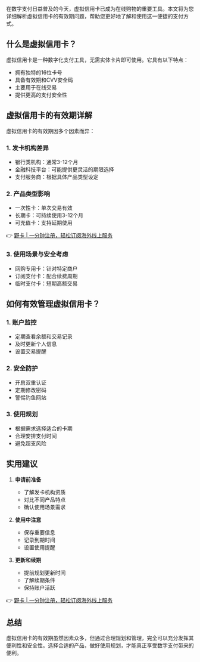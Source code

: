 在数字支付日益普及的今天，虚拟信用卡已成为在线购物的重要工具。本文将为您详细解析虚拟信用卡的有效期问题，帮助您更好地了解和使用这一便捷的支付方式。

## 什么是虚拟信用卡？

虚拟信用卡是一种数字化支付工具，无需实体卡片即可使用。它具有以下特点：
- 拥有独特的16位卡号
- 具备有效期和CVV安全码
- 主要用于在线交易
- 提供更高的支付安全性

## 虚拟信用卡的有效期详解

虚拟信用卡的有效期因多个因素而异：

### 1. 发卡机构差异
- 银行类机构：通常3-12个月
- 金融科技平台：可能提供更灵活的期限选择
- 支付服务商：根据具体产品类型设定

### 2. 产品类型影响
- 一次性卡：单次交易有效
- 长期卡：可持续使用3-12个月
- 可充值卡：支持延期使用

👉 [野卡 | 一分钟注册，轻松订阅海外线上服务](https://bit.ly/bewildcard)

### 3. 使用场景与安全考虑
- 网购专用卡：针对特定商户
- 订阅支付卡：配合续费周期
- 临时支付卡：短期高额交易

## 如何有效管理虚拟信用卡？

### 1. 账户监控
- 定期查看余额和交易记录
- 及时更新个人信息
- 设置交易提醒

### 2. 安全防护
- 开启双重认证
- 定期修改密码
- 警惕钓鱼网站

### 3. 使用规划
- 根据需求选择适合的卡期
- 合理安排支付时间
- 避免超支风险

## 实用建议

1. **申请前准备**
   - 了解发卡机构资质
   - 对比不同产品特点
   - 确认使用场景需求

2. **使用中注意**
   - 保存重要信息
   - 记录到期时间
   - 设置使用提醒

3. **更新和续期**
   - 提前规划更新时间
   - 了解续期条件
   - 保持账户活跃

👉 [野卡 | 一分钟注册，轻松订阅海外线上服务](https://bit.ly/bewildcard)

## 总结

虚拟信用卡的有效期虽然因素众多，但通过合理规划和管理，完全可以充分发挥其便利性和安全性。选择合适的产品，做好使用规划，才能真正享受数字支付带来的便利。